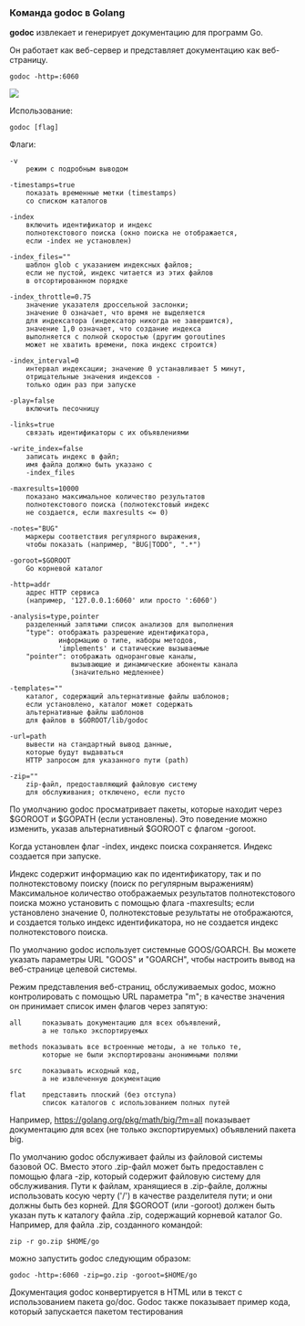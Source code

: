 ### Команда godoc в Golang

**godoc** извлекает и генерирует документацию для программ Go.

Он работает как веб-сервер и представляет документацию как веб-страницу.

```
godoc -http=:6060

```

[![](https://4.bp.blogspot.com/-oK2PeIor6Ac/XTIHk_hPwZI/AAAAAAAAA9w/CNVmdqgVg3oyhJySXLC9krUyrRC6oanUQCPcBGAYYCw/s400/godoc.png)](https://4.bp.blogspot.com/-oK2PeIor6Ac/XTIHk_hPwZI/AAAAAAAAA9w/CNVmdqgVg3oyhJySXLC9krUyrRC6oanUQCPcBGAYYCw/s1600/godoc.png)

Использование:

```
godoc [flag]

```

Флаги:

```
-v
    режим с подробным выводом

-timestamps=true
    показать временные метки (timestamps)
    со списком каталогов

-index
    включить идентификатор и индекс
    полнотекстового поиска (окно поиска не отображается,
    если -index не установлен)

-index_files=""
    шаблон glob с указанием индексных файлов;
    если не пустой, индекс читается из этих файлов
    в отсортированном порядке

-index_throttle=0.75
    значение указателя дроссельной заслонки;
    значение 0 означает, что время не выделяется
    для индексатора (индексатор никогда не завершится),
    значение 1,0 означает, что создание индекса
    выполняется с полной скоростью (другим goroutines
    может не хватить времени, пока индекс строится)

-index_interval=0
    интервал индексации; значение 0 устанавливает 5 минут,
    отрицательные значения индексов -
    только один раз при запуске

-play=false
    включить песочницу

-links=true
    связать идентификаторы с их объявлениями

-write_index=false
    записать индекс в файл;
    имя файла должно быть указано с
    -index_files

-maxresults=10000
    показано максимальное количество результатов
    полнотекстового поиска (полнотекстовый индекс
    не создается, если maxresults <= 0)

-notes="BUG"
    маркеры соответствия регулярного выражения,
    чтобы показать (например, "BUG|TODO", ".*")

-goroot=$GOROOT
    Go корневой каталог

-http=addr
    адрес HTTP сервиса
    (например, '127.0.0.1:6060' или просто ':6060')

-analysis=type,pointer
    разделенный запятыми список анализов для выполнения
    "type": отображать разрешение идентификатора,
            информацию о типе, наборы методов,
            'implements' и статические вызываемые
    "pointer": отображать одноранговые каналы,
               вызывающие и динамические абоненты канала
               (значительно медленнее)

-templates=""
    каталог, содержащий альтернативные файлы шаблонов;
    если установлено, каталог может содержать
    альтернативные файлы шаблонов
    для файлов в $GOROOT/lib/godoc

-url=path
    вывести на стандартный вывод данные,
    которые будут выдаваться
    HTTP запросом для указанного пути (path)

-zip=""
    zip-файл, предоставляющий файловую систему
    для обслуживания; отключено, если пусто

```

По умолчанию godoc просматривает пакеты, которые находит через $GOROOT и $GOPATH (если установлены). Это поведение можно изменить, указав альтернативный $GOROOT с флагом -goroot.

Когда установлен флаг -index, индекс поиска сохраняется. Индекс создается при запуске.

Индекс содержит информацию как по идентификатору, так и по полнотекстовому поиску (поиск по регулярным выражениям) Максимальное количество отображаемых результатов полнотекстового поиска можно установить с помощью флага -maxresults; если установлено значение 0, полнотекстовые результаты не отображаются, и создается только индекс идентификатора, но не создается индекс полнотекстового поиска.

По умолчанию godoc использует системные GOOS/GOARCH. Вы можете указать параметры URL "GOOS" и "GOARCH", чтобы настроить вывод на веб-странице целевой системы.

Режим представления веб-страниц, обслуживаемых godoc, можно контролировать с помощью URL параметра "m"; в качестве значения он принимает список имен флагов через запятую:

```
all     показывать документацию для всех объявлений,
        а не только экспортируемых

methods показывать все встроенные методы, а не только те,
        которые не были экспортированы анонимными полями

src     показывать исходный код,
        а не извлеченную документацию

flat    представить плоский (без отступа)
        список каталогов с использованием полных путей

```

Например, https://golang.org/pkg/math/big/?m=all показывает документацию для всех (не только экспортируемых) объявлений пакета big.

По умолчанию godoc обслуживает файлы из файловой системы базовой ОС. Вместо этого .zip-файл может быть предоставлен с помощью флага -zip, который содержит файловую систему для обслуживания. Пути к файлам, хранящиеся в .zip-файле, должны использовать косую черту ('/') в качестве разделителя пути; и они должны быть без корней. Для $GOROOT (или -goroot) должен быть указан путь к каталогу файла .zip, содержащий корневой каталог Go. Например, для файла .zip, созданного командой:

```
zip -r go.zip $HOME/go

```

можно запустить godoc следующим образом:

```
godoc -http=:6060 -zip=go.zip -goroot=$HOME/go

```

Документация godoc конвертируется в HTML или в текст с использованием пакета go/doc. Godoc также показывает пример кода, который запускается пакетом тестирования
